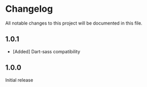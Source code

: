 # Changelog
All notable changes to this project will be documented in this file.

## 1.0.1

* [Added] Dart-sass compatibility

## 1.0.0

Initial release
